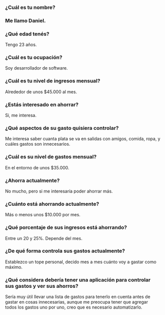 

### ¿Cuál es tu nombre?

### Me llamo Daniel.

### ¿Qué edad tenés? 
Tengo 23 años.

### ¿Cuál es tu ocupación? 
Soy desarrollador de software.

### ¿Cuál es tu nivel de ingresos mensual?
Alrededor de unos $45.000 al mes.

### ¿Estás interesado en ahorrar? 
Si, me interesa.

### ¿Qué aspectos de su gasto quisiera controlar? 
Me interesa saber cuanta plata se va en salidas con amigos, comida, ropa, y cuáles gastos son innecesarios.

### ¿Cuál es su nivel de gastos mensual? 
En el entorno de unos $35.000.

### ¿Ahorra actualmente? 
No mucho, pero si me interesaría poder ahorrar más.

### ¿Cuánto está ahorrando actualmente? 
Más o menos unos $10.000 por mes.

### ¿Qué porcentaje de sus ingresos está ahorrando? 
Entre un 20 y 25%. Depende del mes.

### ¿De qué forma controla sus gastos actualmente? 
Establezco un tope personal, decido mes a mes cuánto voy a gastar como máximo.

### ¿Qué considera debería tener una aplicación para controlar sus gastos y ver sus ahorros? 
Sería muy útil llevar una lista de gastos para tenerlo en cuenta antes de gastar en cosas innecesarias, aunque me preocupa tener que agregar todos los gastos uno por uno, creo que es necesario automatizarlo.